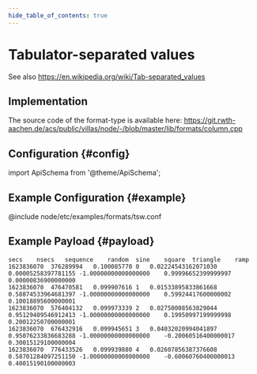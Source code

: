 ```yaml
---
hide_table_of_contents: true
---
```


# Tabulator-separated values

See also https://en.wikipedia.org/wiki/Tab-separated_values

## Implementation

The source code of the format-type is available here:
https://git.rwth-aachen.de/acs/public/villas/node/-/blob/master/lib/formats/column.cpp

## Configuration {#config}

import ApiSchema from '@theme/ApiSchema';

<ApiSchema example pointer="#/components/schemas/tsv" />

## Example Configuration {#example}

@include node/etc/examples/formats/tsw.conf

## Example Payload {#payload}

```tsv
secs	nsecs	sequence	random	sine	square	triangle	ramp
1623836070	376289994	0.100085770	0	0.02224543162071030	0.00005258397781155	-1.00000000000000000	0.99996652399999997	0.00000836900000000
1623836070	476470581	0.099907616	1	0.01533895833861668	0.58874533964681397	-1.00000000000000000	0.59924417600000002	0.10018895600000001
1623836070	576404132	0.099973339	2	0.02750008563829044	0.95129409546912413	-1.00000000000000000	0.19950997199999998	0.20012250700000001
1623836070	676432916	0.099945651	3	0.04032020994041897	0.95076233836683288	-1.00000000000000000	-0.20060516400000017	0.30015129100000004
1623836070	776433526	0.099939880	4	0.02607856387376608	0.58701284097251150	-1.00000000000000000	-0.60060760400000013	0.40015190100000003
```
